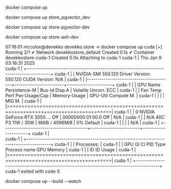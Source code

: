 docker compose up 

docker compose up store_pgvector_dev

docker compose up store-pgvector-dev

docker compose up store-ash-dev

07:16:01 niccolox@devekko devekko.store → docker compose up cuda
[+] Running 2/1
 ✔ Network devekkostore_default   Created                                                                                                                        0.1s 
 ✔ Container devekkostore-cuda-1  Created                                                                                                                        0.0s 
Attaching to cuda-1
cuda-1  | Thu Jan  9 03:16:31 2025       
cuda-1  | +-----------------------------------------------------------------------------------------+
cuda-1  | | NVIDIA-SMI 550.120                Driver Version: 550.120        CUDA Version: N/A      |
cuda-1  | |-----------------------------------------+------------------------+----------------------+
cuda-1  | | GPU  Name                 Persistence-M | Bus-Id          Disp.A | Volatile Uncorr. ECC |
cuda-1  | | Fan  Temp   Perf          Pwr:Usage/Cap |           Memory-Usage | GPU-Util  Compute M. |
cuda-1  | |                                         |                        |               MIG M. |
cuda-1  | |=========================================+========================+======================|
cuda-1  | |   0  NVIDIA GeForce RTX 3050 ...    Off |   00000000:01:00.0 Off |                  N/A |
cuda-1  | | N/A   40C    P3             11W /   35W |       8MiB /   4096MiB |      0%      Default |
cuda-1  | |                                         |                        |                  N/A |
cuda-1  | +-----------------------------------------+------------------------+----------------------+
cuda-1  |                                                                                          
cuda-1  | +-----------------------------------------------------------------------------------------+
cuda-1  | | Processes:                                                                              |
cuda-1  | |  GPU   GI   CI        PID   Type   Process name                              GPU Memory |
cuda-1  | |        ID   ID                                                               Usage      |
cuda-1  | |=========================================================================================|
cuda-1  | +-----------------------------------------------------------------------------------------+
cuda-1 exited with code 0

docker compose up --build --watch

